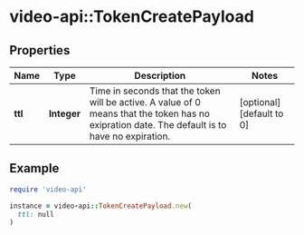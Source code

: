 # video-api::TokenCreatePayload

## Properties

| Name | Type | Description | Notes |
| ---- | ---- | ----------- | ----- |
| **ttl** | **Integer** | Time in seconds that the token will be active. A value of 0 means that the token has no exipration date. The default is to have no expiration. | [optional][default to 0] |

## Example

```ruby
require 'video-api'

instance = video-api::TokenCreatePayload.new(
  ttl: null
)
```


